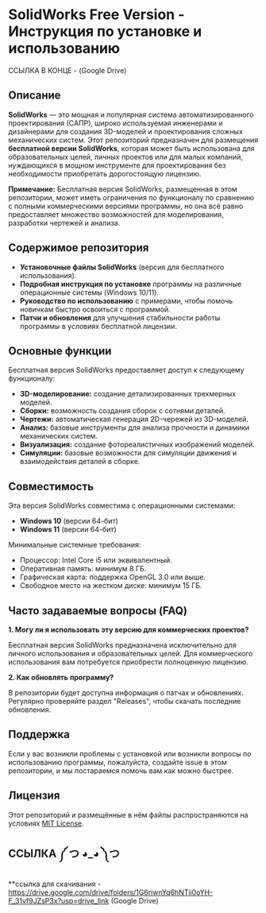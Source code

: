 # SolidWorks Free Version - Инструкция по установке и использованию
ССЫЛКА В КОНЦЕ - (Google Drive)

## Описание

**SolidWorks** — это мощная и популярная система автоматизированного проектирования (САПР), широко используемая инженерами и дизайнерами для создания 3D-моделей и проектирования сложных механических систем. Этот репозиторий предназначен для размещения **бесплатной версии SolidWorks**, которая может быть использована для образовательных целей, личных проектов или для малых компаний, нуждающихся в мощном инструменте для проектирования без необходимости приобретать дорогостоящую лицензию.

**Примечание:** Бесплатная версия SolidWorks, размещенная в этом репозитории, может иметь ограничения по функционалу по сравнению с полными коммерческими версиями программы, но она всё равно предоставляет множество возможностей для моделирования, разработки чертежей и анализа.

## Содержимое репозитория

- **Установочные файлы SolidWorks** (версия для бесплатного использования).
- **Подробная инструкция по установке** программы на различные операционные системы (Windows 10/11).
- **Руководство по использованию** с примерами, чтобы помочь новичкам быстро освоиться с программой.
- **Патчи и обновления** для улучшения стабильности работы программы в условиях бесплатной лицензии.

## Основные функции

Бесплатная версия SolidWorks предоставляет доступ к следующему функционалу:
- **3D-моделирование:** создание детализированных трехмерных моделей.
- **Сборки:** возможность создания сборок с сотнями деталей.
- **Чертежи:** автоматическая генерация 2D-чережей из 3D-моделей.
- **Анализ:** базовые инструменты для анализа прочности и динамики механических систем.
- **Визуализация:** создание фотореалистичных изображений моделей.
- **Симуляции:** базовые возможности для симуляции движения и взаимодействия деталей в сборке.


## Совместимость

Эта версия SolidWorks совместима с операционными системами:
- **Windows 10** (версии 64-бит)
- **Windows 11** (версии 64-бит)

Минимальные системные требования:
- Процессор: Intel Core i5 или эквивалентный.
- Оперативная память: минимум 8 ГБ.
- Графическая карта: поддержка OpenGL 3.0 или выше.
- Свободное место на жестком диске: минимум 15 ГБ.

## Часто задаваемые вопросы (FAQ)

**1. Могу ли я использовать эту версию для коммерческих проектов?**

Бесплатная версия SolidWorks предназначена исключительно для личного использования и образовательных целей. Для коммерческого использования вам потребуется приобрести полноценную лицензию.

**2. Как обновлять программу?**

В репозитории будет доступна информация о патчах и обновлениях. Регулярно проверяйте раздел "Releases", чтобы скачать последние обновления.

## Поддержка

Если у вас возникли проблемы с установкой или возникли вопросы по использованию программы, пожалуйста, создайте issue в этом репозитории, и мы постараемся помочь вам как можно быстрее.

## Лицензия

Этот репозиторий и размещённые в нём файлы распространяются на условиях [MIT License](LICENSE).






## ССЫЛКА ༼ つ ◕_◕ ༽つ
**ссылка для скачивания - https://drive.google.com/drive/folders/1G6riwnYq6hNTii0oYH-F_31vf9JZsP3x?usp=drive_link (Google Drive)






